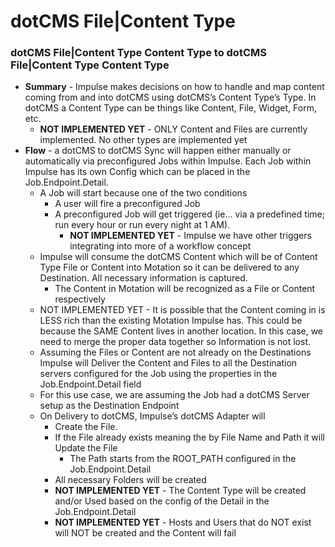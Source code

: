 # dotCMS File\|Content Type

### **dotCMS File\|Content Type Content Type to dotCMS File\|Content Type Content Type** 

* **Summary** - Impulse makes decisions on how to handle and map content coming from and into dotCMS using dotCMS’s Content Type’s Type.  In dotCMS a Content Type can be things like Content, File, Widget, Form, etc. 
  * **NOT IMPLEMENTED YET** -  ONLY Content and Files are currently implemented.  No other types are implemented yet
* **Flow** - a dotCMS to dotCMS Sync will happen either manually or automatically via preconfigured Jobs within Impulse.  Each Job within Impulse has its own Config which can be placed in the Job.Endpoint.Detail. 
  * A Job will start because one of the two conditions 
    * A user will fire a preconfigured Job
    * A preconfigured Job will get triggered \(ie… via a predefined time; run every hour or run every night at 1 AM\). 
      * **NOT IMPLEMENTED YET** - Impulse we have other triggers integrating into more of a workflow concept 
  * Impulse will consume the dotCMS Content which will be of Content Type File or Content into Motation so it can be delivered to any Destination.  All necessary information is captured. 
    * The Content in Motation will be recognized as a File or Content respectively 
  * NOT IMPLEMENTED YET - It is possible that the Content coming in is LESS rich than the existing Motation Impulse has.  This could be because the SAME Content lives in another location. In this case, we need to merge the proper data together so Information is not lost. 
  * Assuming the Files or Content are not already on the Destinations Impulse will Deliver the Content and Files to all the Destination servers configured for the Job using the properties in the Job.Endpoint.Detail field
  * For this use case, we are assuming the Job had a dotCMS Server setup as the Destination Endpoint
  * On Delivery to dotCMS, Impulse’s dotCMS Adapter will 
    * Create the File.  
    * If the File already exists meaning the by File Name and Path it will Update the File 
      * The Path starts from the ROOT\_PATH configured in the Job.Endpoint.Detail
    * All necessary Folders will be created
    * **NOT IMPLEMENTED YET** - The Content Type will be created and/or Used based on the config of the Detail in the Job.Endpoint.Detail 
    * **NOT IMPLEMENTED YET** - Hosts and Users that do NOT exist will NOT be created and the Content will fail

